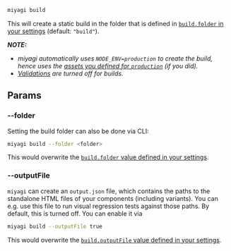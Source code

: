 ```bash
miyagi build
```

This will create a static build in the folder that is defined in [`build.folder` in your settings](/configuration/options#build) (default: `"build"`).

_**NOTE:**_

- _miyagi automatically uses `NODE_ENV=production` to create the build, hence uses the [assets you defined for `production`](/configuration/options#assets) (if you did)._
- _[Validations](/the-ui/#validations) are turned off for builds._

## Params

### --folder

Setting the build folder can also be done via CLI:

```bash
miyagi build --folder <folder>
```

This would overwrite the [`build.folder` value defined in your settings](/configuration/options#build).

### --outputFile

`miyagi` can create an `output.json` file, which contains the paths to the standalone HTML files of your components (including variants). You can e.g. use this file to run visual regression tests against those paths.
By default, this is turned off. You can enable it via

```bash
miyagi build --outputFile true
```

This would overwrite the [`build.outputFile` value defined in your settings](/configuration/options#build).
